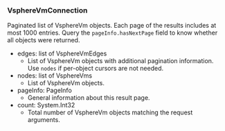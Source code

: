 ### VsphereVmConnection
Paginated list of VsphereVm objects. Each page of the results includes at most 1000 entries. Query the `pageInfo.hasNextPage` field to know whether all objects were returned.

- edges: list of VsphereVmEdges
  - List of VsphereVm objects with additional pagination information. Use `nodes` if per-object cursors are not needed.
- nodes: list of VsphereVms
  - List of VsphereVm objects.
- pageInfo: PageInfo
  - General information about this result page.
- count: System.Int32
  - Total number of VsphereVm objects matching the request arguments.
